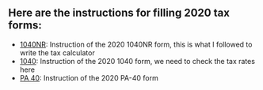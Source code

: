 ## Here are the instructions for filling 2020 tax forms:
* [1040NR](i1040nr.pdf): Instruction of the 2020 1040NR form, this is what I followed to write the tax calculator
* [1040](i1040gi.pdf): Instruction of the 2020 1040 form, we need to check the tax rates here
* [PA 40](2020_pa-40in.pdf): Instruction of the 2020 PA-40 form
 
